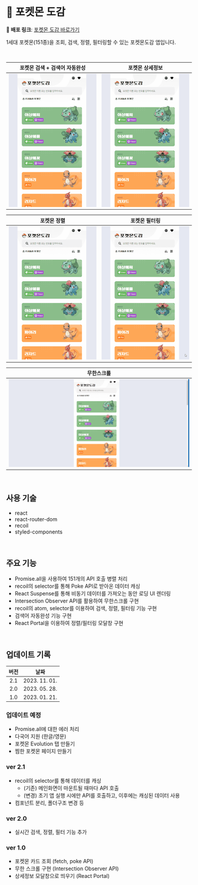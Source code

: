 # 🐣 포켓몬 도감

**🚀 배포 링크**: [포켓몬 도감 바로가기](https://rigood.github.io/pokemon)

1세대 포켓몬(151종)을 조회, 검색, 정렬, 필터링할 수 있는 포켓몬도감 앱입니다.

<br>

|   포켓몬 검색 + 검색어 자동완성    |            포켓몬 상세정보             |
| :--------------------------------: | :------------------------------------: |
| <img src="readme/포켓몬검색.gif"/> | <img src="readme/포켓몬상세정보.gif"/> |

|            포켓몬 정렬             |            포켓몬 필터링             |
| :--------------------------------: | :----------------------------------: |
| <img src="readme/포켓몬정렬.gif"/> | <img src="readme/포켓몬필터링.gif"/> |

|             무한스크롤             |
| :--------------------------------: |
| <img src="readme/무한스크롤.gif"/> |

<br>

## 사용 기술

- react
- react-router-dom
- recoil
- styled-components

<br>

## 주요 기능

- Promise.all을 사용하여 151개의 API 호출 병렬 처리
- recoil의 selector를 통해 Poke API로 받아온 데이터 캐싱
- React Suspense를 통해 비동기 데이터를 가져오는 동안 로딩 UI 렌더링
- Intersection Observer API를 활용하여 무한스크롤 구현
- recoil의 atom, selector를 이용하여 검색, 정렬, 필터링 기능 구현
- 검색어 자동완성 기능 구현
- React Portal을 이용하여 정렬/필터링 모달창 구현

<br>

## 업데이트 기록

| **버전** |   **날짜**    |
| :------: | :-----------: |
|   2.1    | 2023. 11. 01. |
|   2.0    | 2023. 05. 28. |
|   1.0    | 2023. 01. 21. |

### 업데이트 예정

- Promise.all에 대한 에러 처리
- 다국어 지원 (한글/영문)
- 포켓몬 Evolution 탭 만들기
- 찜한 포켓몬 페이지 만들기

### ver 2.1

- recoil의 selector를 통해 데이터를 캐싱
  - (기존) 메인화면이 마운트될 때마다 API 호출
  - (변경) 초기 앱 실행 시에만 API를 호출하고, 이후에는 캐싱된 데이터 사용
- 컴포넌트 분리, 폴더구조 변경 등

### ver 2.0

- 실시간 검색, 정렬, 필터 기능 추가

### ver 1.0

- 포켓몬 카드 조회 (fetch, poke API)
- 무한 스크롤 구현 (Intersection Observer API)
- 상세정보 모달창으로 띄우기 (React Portal)
